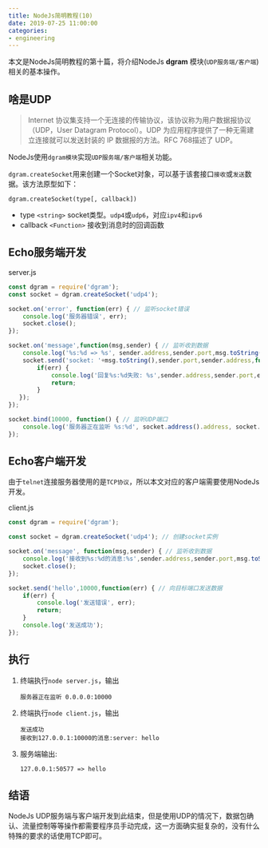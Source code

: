 ```yaml
---
title: NodeJs简明教程(10)
date: 2019-07-25 11:00:00
categories:
- engineering
---
```


本文是NodeJs简明教程的第十篇，将介绍NodeJs **dgram** 模块(`UDP服务端/客户端`)相关的基本操作。

## 啥是UDP

> Internet 协议集支持一个无连接的传输协议，该协议称为用户数据报协议（UDP，User Datagram Protocol）。UDP 为应用程序提供了一种无需建立连接就可以发送封装的 IP 数据报的方法。RFC 768描述了 UDP。

NodeJs使用`dgram模块`实现`UDP服务端/客户端`相关功能。

`dgram.createSocket`用来创建一个Socket对象，可以基于该套接口`接收`或`发送`数据。该方法原型如下：

`dgram.createSocket(type[, callback])`

+ type `<string>` socket类型。`udp4`或`udp6`，对应`ipv4`和`ipv6`
+ callback `<Function>` 接收到消息时的回调函数

## Echo服务端开发

server.js

```js
const dgram = require('dgram');
const socket = dgram.createSocket('udp4');

socket.on('error', function(err) { // 监听socket错误
    console.log('服务器错误', err);
    socket.close();
});

socket.on('message',function(msg,sender) { // 监听收到数据
    console.log('%s:%d => %s', sender.address,sender.port,msg.toString()); // 打印该数据包详情
    socket.send('socket: '+msg.toString(),sender.port,sender.address,function(err) { // 发送数据给来源地址
        if(err) {
            console.log('回复%s:%d失败: %s',sender.address,sender.port,err.message);
            return;
        }
   });
});

socket.bind(10000, function() { // 监听UDP端口
    console.log('服务器正在监听 %s:%d', socket.address().address, socket.address().port);
});
```

## Echo客户端开发

由于`telnet`连接服务器使用的是`TCP协议`，所以本文对应的客户端需要使用NodeJs开发。

client.js

```js
const dgram = require('dgram');

const socket = dgram.createSocket('udp4'); // 创建socket实例

socket.on('message', function(msg,sender) { // 监听收到数据
    console.log('接收到%s:%d的消息:%s',sender.address,sender.port,msg.toString());
    socket.close();
});

socket.send('hello',10000,function(err) { // 向目标端口发送数据
    if(err) {
        console.log('发送错误', err);
        return;
    }
    console.log('发送成功');
});
```

## 执行

1. 终端执行`node server.js`，输出
   
    ```text
    服务器正在监听 0.0.0.0:10000
    ```
2. 终端执行`node client.js`，输出

    ```text
    发送成功
    接收到127.0.0.1:10000的消息:server: hello
    ```

3. 服务端输出:

    ```text
    127.0.0.1:50577 => hello
    ```

## 结语

NodeJs UDP服务端与客户端开发到此结束，但是使用UDP的情况下，数据包确认、流量控制等等操作都需要程序员手动完成，这一方面确实挺复杂的，没有什么特殊的要求的话使用TCP即可。

